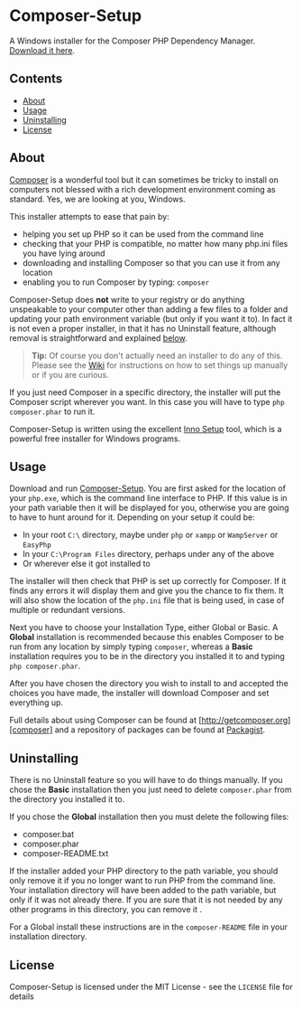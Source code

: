 # Composer-Setup

A Windows installer for the Composer PHP Dependency Manager. [Download it here][download].

## Contents
* [About](#About)
* [Usage](#Usage)
* [Uninstalling](#Uninstalling)
* [License](#License)

<a name="About"></a>
## About

[Composer][composer] is a wonderful tool but it can sometimes be tricky to install on computers not blessed with a rich development environment coming as standard. Yes, we are looking at you, Windows.

This installer attempts to ease that pain by:

* helping you set up PHP so it can be used from the command line
* checking that your PHP is compatible, no matter how many php.ini files you have lying around
* downloading and installing Composer so that you can use it from any location
* enabling you to run Composer by typing: `composer`

Composer-Setup does **not** write to your registry or do anything unspeakable to your computer other than adding a few files to a folder and updating your path environment variable (but only if you want it to). In fact it is not even a proper installer, in that it has no Uninstall feature, although removal is straightforward and explained [below](#Uninstalling).

> **Tip:** Of course you don't actually need an installer to do any of this. Please see the [Wiki][wiki] for instructions on how to set things up manually or if you are curious.

If you just need Composer in a specific directory, the installer will put the Composer script wherever you want. In this case you will have to type `php composer.phar` to run it.

Composer-Setup is written using the excellent [Inno Setup][inno] tool, which is a powerful free installer for Windows programs.

<a name="Usage"></a>
## Usage
Download and run [Composer-Setup][download]. You are first asked for the location of your `php.exe`, which is the command line interface to PHP. If this value is in your path variable then it will be displayed for you, otherwise you are going to have to hunt around for it. Depending on your setup it could be:

* In your root `C:\` directory, maybe under `php` or `xampp` or `WampServer` or `EasyPhp`
* In your `C:\Program Files` directory, perhaps under any of the above
* Or wherever else it got installed to

The installer will then check that PHP is set up correctly for Composer. If it finds any errors it will display them and give you the chance to fix them. It will also show the location of the `php.ini` file that is being used, in case of multiple or redundant versions.

Next you have to choose your Installation Type, either Global or Basic. A **Global** installation is recommended because this enables Composer to be run from any location by simply typing `composer`, whereas a **Basic** installation requires you to be in the directory you installed it to and typing `php composer.phar`.

After you have chosen the directory you wish to install to and accepted the choices you have made, the installer will download Composer and set everything up.

Full details about using Composer can be found at [http://getcomposer.org][composer] and a repository of packages can be found at [Packagist][packagist].

<a name="Uninstalling"></a>
## Uninstalling

There is no Uninstall feature so you will have to do things manually. If you chose the **Basic** installation then you just need to delete `composer.phar` from the directory you installed it to.

If you chose the **Global** installation then you must delete the following files:

* composer.bat
* composer.phar
* composer-README.txt

If the installer added your PHP directory to the path variable, you should only remove it if you no longer want to run PHP from the command line. Your installation directory will have been added to the path variable, but only if it was not already there. If you are sure that it is not needed by any other programs in this directory, you can remove it .

For a Global install these instructions are in the `composer-README` file in your installation directory.

<a name="License"></a>
## License

Composer-Setup is licensed under the MIT License - see the `LICENSE` file for details


  [composer]: http://getcomposer.org
  [download]: https://github.com/johnstevenson/composer-setup/raw/master/Composer-Setup.exe
  [inno]: http://www.jrsoftware.org/isinfo.php
  [packagist]: https://packagist.org/
  [wiki]:https://github.com/johnstevenson/composer-setup/wiki/Home

